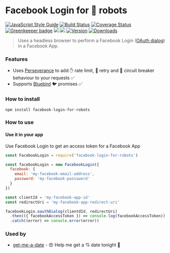 # Facebook Login for 🤖 robots

[![JavaScript Style Guide](https://img.shields.io/badge/code%20style-standard-brightgreen.svg)](http://standardjs.com/)
[![Build Status](https://travis-ci.org/hfreire/facebook-login-for-robots.svg?branch=master)](https://travis-ci.org/hfreire/facebook-login-for-robots)
[![Coverage Status](https://coveralls.io/repos/github/hfreire/facebook-login-for-robots/badge.svg?branch=master)](https://coveralls.io/github/hfreire/facebook-login-for-robots?branch=master)
[![Greenkeeper badge](https://badges.greenkeeper.io/hfreire/facebook-login-for-robots.svg)](https://greenkeeper.io/)
[![](https://img.shields.io/github/release/hfreire/facebook-login-for-robots.svg)](https://github.com/hfreire/facebook-login-for-robots/releases)
[![](https://img.shields.io/badge/license-MIT-blue.svg)](LICENSE)
[![Version](https://img.shields.io/npm/v/facebook-login-for-robots.svg)](https://www.npmjs.com/package/facebook-login-for-robots)
[![Downloads](https://img.shields.io/npm/dt/facebook-login-for-robots.svg)](https://www.npmjs.com/package/facebook-login-for-robots) 

> Uses a headless browser to perform a Facebook Login ([OAuth dialog](https://developers.facebook.com/docs/facebook-login/manually-build-a-login-flow)) in a Facebook App.

### Features
* Uses [Perseverance](https://github.com/hfreire/perseverance) to add :raised_hand: rate limit, :poop: retry and :traffic_light: circuit breaker behaviour to your requests :white_check_mark:  
* Supports [Bluebird](https://github.com/petkaantonov/bluebird) :bird: promises :white_check_mark:

### How to install
```
npm install facebook-login-for-robots
```

### How to use

#### Use it in your app
Use Facebook Login to get an access token for a Facebook App
```javascript
const FacebookLogin = require('facebook-login-for-robots')

const facebookLogin = new FacebookLogin({
  facebook: {
    email: 'my-facebook-email-address', 
    password: 'my-facebook-passsword'
  }
})

const clientId = 'my-facebook-app-id'
const redirectUri = 'my-facebook-app-redirect-uri'

facebookLogin.oauthDialog(clientdId, redirectUri)
  .then(({ facebookAccessToken }) => console.log(facebookAccessToken))
  .catch((error) => console.error(error))
```

### Used by
* [get-me-a-date](https://github.com/hfreire/get-me-a-date) - :heart_eyes: Help me get a :cupid: date tonight :first_quarter_moon_with_face:
